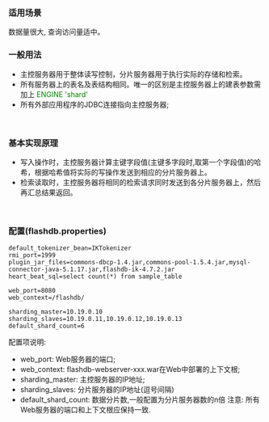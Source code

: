 ### 适用场景 ###
数据量很大, 查询访问量适中。
<br />

### 一般用法 ###
  * 主控服务器用于整体读写控制，分片服务器用于执行实际的存储和检索。
  * 所有服务器上的表名及表结构相同。唯一的区别是主控服务器上的建表参数需加上 <font color='green'>ENGINE 'shard'</font>
  * 所有外部应用程序的JDBC连接指向主控服务器;
<br />

### 基本实现原理 ###
  * 写入操作时，主控服务器计算主键字段值(主键多字段时,取第一个字段值)的哈希，根据哈希值将实际的写操作发送到相应的分片服务器上。
  * 检索读取时，主控服务器将相同的检索请求同时发送到各分片服务器上，然后再汇总结果返回。
<br />

### 配置(flashdb.properties) ###
```
default_tokenizer_bean=IKTokenizer
rmi_port=1999
plugin_jar_files=commons-dbcp-1.4.jar,commons-pool-1.5.4.jar,mysql-connector-java-5.1.17.jar,flashdb-ik-4.7.2.jar
heart_beat_sql=select count(*) from sample_table

web_port=8080
web_context=/flashdb/

sharding_master=10.19.0.10
sharding_slaves=10.19.0.11,10.19.0.12,10.19.0.13
default_shard_count=6
```

配置项说明:
  * web\_port: Web服务器的端口;
  * web\_context: flashdb-webserver-xxx.war在Web中部署的上下文根;
  * sharding\_master: 主控服务器的IP地址;
  * sharding\_slaves: 分片服务器的IP地址(逗号间隔)
  * default\_shard\_count: 数据分片数,一般配置为分片服务器数的n倍
注意: 所有Web服务器的端口和上下文根应保持一致.